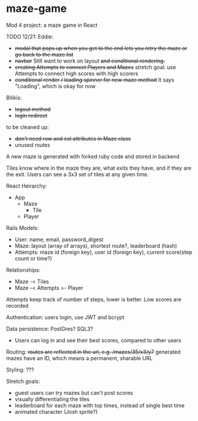 # maze-game
Mod 4 project: a maze game in React

TODO 12/21:
Eddie:
  * ~~modal that pops up when you get to the end lets you retry the maze or go back to the maze list~~
  * ~~navbar~~ Still want to work on layout ~~and conditional rendering.~~
  * ~~creating Attempts to connect Players and Mazes~~ stretch goal: use Attempts to connect high scores with high scorers
  * ~~conditional render / loading spinner for new maze method~~ It says "Loading", which is okay for now

Bilikis:
  * ~~logout method~~
  * ~~login redirect~~

to be cleaned up:
 * ~~don't need row and col attributes in Maze class~~
 * unused routes
 
A new maze is generated with forked ruby code and stored in backend

Tiles know where in the maze they are, what exits they have, and if they are the exit. Users can see a 3x3 set of tiles at any given time.

React Heirarchy:
  * App
    * Maze
      * Tile
    * Player
    
Rails Models:
  * User: name, email, password_digest
  * Maze: layout (array of arrays), shortest route?, leaderboard (hash)
  * Attempts: maze id (foreign key), user id (foreign key), current score(step count or time?)

Relationships: 
* Maze -< Tiles
* Maze -< Attempts >- Player

Attempts keep track of number of steps, lower is better. Low scores are recorded

Authentication: users login, use JWT and bcrypt

Data persistence: PostGres? SQL3?
  * Users can log in and see their best scores, compared to other users

Routing: ~~routes are reflected in the url, e.g. /mazes/35/x3/y7~~
  generated mazes have an ID, which means a permanent, sharable URL

Styling: ???

Stretch goals: 
  * guest users can try mazes but can't post scores
  * visually differentiating the tiles
  * leaderboard for each maze with top times, instead of single best time
  * animated character (Josh sprite?)
